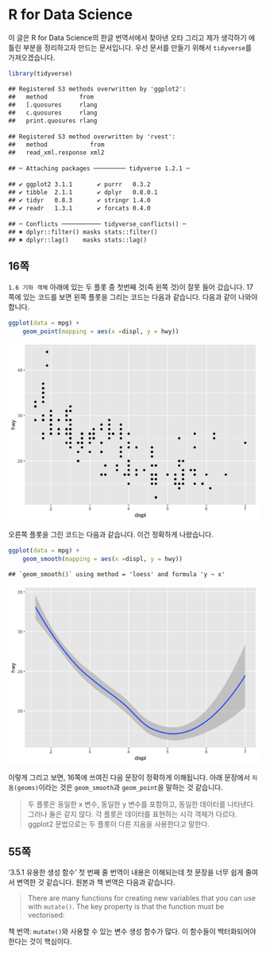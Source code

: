 R for Data Science
================

이 글은 R for Data Science의 한글 번역서에서 찾아낸 오타 그리고 제가 생각하기 에 틀린 부분을 정리하고자 만드는
문서입니다. 우선 문서를 만들기 위해서 `tidyverse`를 가져오겠습니다.

``` r
library(tidyverse)
```

    ## Registered S3 methods overwritten by 'ggplot2':
    ##   method         from 
    ##   [.quosures     rlang
    ##   c.quosures     rlang
    ##   print.quosures rlang

    ## Registered S3 method overwritten by 'rvest':
    ##   method            from
    ##   read_xml.response xml2

    ## ─ Attaching packages ───────── tidyverse 1.2.1 ─

    ## ✔ ggplot2 3.1.1       ✔ purrr   0.3.2  
    ## ✔ tibble  2.1.1       ✔ dplyr   0.8.0.1
    ## ✔ tidyr   0.8.3       ✔ stringr 1.4.0  
    ## ✔ readr   1.3.1       ✔ forcats 0.4.0

    ## ─ Conflicts ─────────── tidyverse_conflicts() ─
    ## ✖ dplyr::filter() masks stats::filter()
    ## ✖ dplyr::lag()    masks stats::lag()

## 16쪽

`1.6 기하 객체` 아래에 있는 두 플롯 중 첫번째 것(즉 왼쪽 것)이 잘못 들어 갔습니다. 17쪽에 있는 코드를 보면 왼쪽
플롯을 그리는 코드는 다음과 같습니다. 다음과 같이 나와야 합니다.

``` r
ggplot(data = mpg) + 
    geom_point(mapping = aes(x =displ, y = hwy))
```

![](issue_files/figure-gfm/unnamed-chunk-2-1.png)<!-- -->

오른쪽 플롯을 그린 코드는 다음과 같습니다. 이건 정확하게 나왔습니다.

``` r
ggplot(data = mpg) + 
    geom_smooth(mapping = aes(x =displ, y = hwy))
```

    ## `geom_smooth()` using method = 'loess' and formula 'y ~ x'

![](issue_files/figure-gfm/unnamed-chunk-3-1.png)<!-- -->

이렇게 그리고 보면, 16쪽에 쓰여진 다음 문장이 정확하게 이해됩니다. 아래 문장에서 `지옴(geoms)`이라는 것은
`geom_smooth`과 `geom_point`을 말하는 것 같습니다.

> 두 플롯은 동일한 x 변수, 동일한 y 변수를 포함하고, 동일한 데이터를 나타낸다. 그러나 둘은 같지 않다. 각 플롯은
> 데이터를 표현하는 시각 객체가 다르다. ggplot2 문법으로는 두 플롯이 다른 지옴을 사용한다고 말한다.

## 55쪽

‘3.5.1 유용한 생성 함수’ 첫 번째 줄 번역이 내용은 이해되는데 첫 문장을 너무 쉽게 줄여서 변역한 것 같습니다. 원본과 책
번역은 다음과 같습니다.

> There are many functions for creating new variables that you can use
> with `mutate()`. The key property is that the function must be
> vectorised:

책 번역: `mutate()`와 사용할 수 있는 변수 생성 함수가 많다. 이 함수들이 백터화되어야 한다는 것이 핵심이다.
